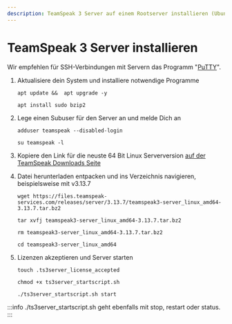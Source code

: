 ```yaml
---
description: TeamSpeak 3 Server auf einem Rootserver installieren (Ubuntu/Debian)
---
```


# TeamSpeak 3 Server installieren

Wir empfehlen für SSH-Verbindungen mit Servern das Programm "[PuTTY](https://www.chiark.greenend.org.uk/\~sgtatham/putty/latest.html)".

1. Aktualisiere dein System und installiere notwendige Programme

    ```
    apt update &&  apt upgrade -y
    ```
    
    ```
    apt install sudo bzip2
    ```

2. Lege einen Subuser für den Server an und melde Dich an

    ```
    adduser teamspeak --disabled-login
    ```
    
    ```
    su teamspeak -l
    ```

3. Kopiere den Link für die neuste 64 Bit Linux Serverversion [auf der TeamSpeak Downloads Seite](https://www.teamspeak.com/en/downloads/#server)
4. Datei herunterladen entpacken und ins Verzeichnis navigieren, beispielsweise mit v3.13.7

    ```
    wget https://files.teamspeak-services.com/releases/server/3.13.7/teamspeak3-server_linux_amd64-3.13.7.tar.bz2
    ```
    
    ```
    tar xvfj teamspeak3-server_linux_amd64-3.13.7.tar.bz2
    ```
    
    ```
    rm teamspeak3-server_linux_amd64-3.13.7.tar.bz2
    ```
    
    ```
    cd teamspeak3-server_linux_amd64
    ```

5. Lizenzen akzeptieren und Server starten

    ```
    touch .ts3server_license_accepted
    ```
    
    ```
    chmod +x ts3server_startscript.sh
    ```
    
    ```
    ./ts3server_startscript.sh start
    ```

:::info
./ts3server\_startscript.sh geht ebenfalls mit stop, restart oder status.
:::
